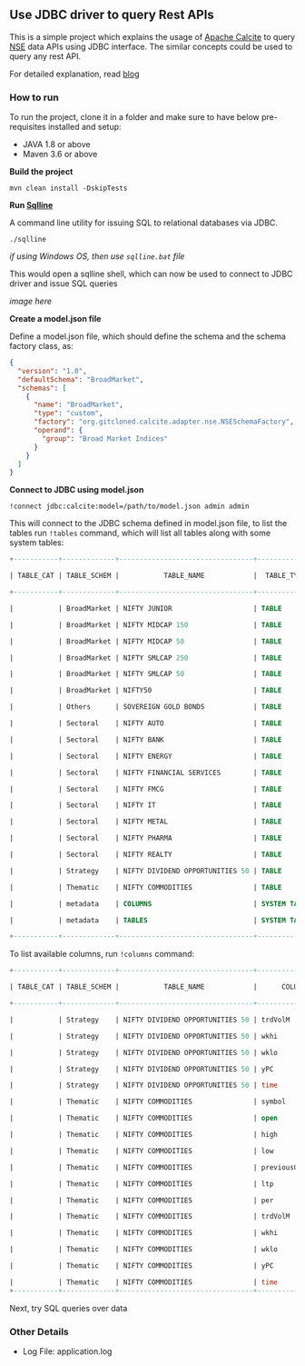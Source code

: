 
## Use JDBC driver to query Rest APIs

This is a simple project which explains the usage of [Apache Calcite](https://calcite.apache.org/) to query [NSE](https://www1.nseindia.com/live_market/dynaContent/live_watch/equities_stock_watch.htm) data APIs using JDBC interface. The similar concepts could be used to query any rest API.

For detailed explanation, read [blog](https://medium.com/@ashishjain.ash/how-to-create-a-jdbc-driver-over-rest-apis-1571ab156e6a)

### How to run

To run the project, clone it in a folder and make sure to have below pre-requisites installed and setup:

 * JAVA 1.8 or above
 * Maven 3.6 or above

**Build the project**

```shell
mvn clean install -DskipTests
```

**Run [Sqlline](https://github.com/julianhyde/sqlline)**

A command line utility for issuing SQL to relational databases via JDBC.

```shell
./sqlline
```

*if using Windows OS, then use `sqlline.bat` file*

This would open a sqlline shell, which can now be used to connect to JDBC driver and issue SQL queries

*image here*

**Create a model.json file**

Define a model.json file, which should define the schema and the schema factory class, as:

```json
{
  "version": "1.0",
  "defaultSchema": "BroadMarket",
  "schemas": [
    {
      "name": "BroadMarket",
      "type": "custom",
      "factory": "org.gitcloned.calcite.adapter.nse.NSESchemaFactory",
      "operand": {
		"group": "Broad Market Indices"
      }
    }
  ]
}
```

**Connect to JDBC using model.json**

```shell
!connect jdbc:calcite:model=/path/to/model.json admin admin
```

This will connect to the JDBC schema defined in model.json file, to list the tables run `!tables` command, which will list all tables along with some system tables:

```sql
+-----------+-------------+---------------------------------+--------------+---+

| TABLE_CAT | TABLE_SCHEM |           TABLE_NAME            |  TABLE_TYPE  | R |

+-----------+-------------+---------------------------------+--------------+---+

|           | BroadMarket | NIFTY JUNIOR                    | TABLE        |   |

|           | BroadMarket | NIFTY MIDCAP 150                | TABLE        |   |

|           | BroadMarket | NIFTY MIDCAP 50                 | TABLE        |   |

|           | BroadMarket | NIFTY SMLCAP 250                | TABLE        |   |

|           | BroadMarket | NIFTY SMLCAP 50                 | TABLE        |   |

|           | BroadMarket | NIFTY50                         | TABLE        |   |

|           | Others      | SOVEREIGN GOLD BONDS            | TABLE        |   |

|           | Sectoral    | NIFTY AUTO                      | TABLE        |   |

|           | Sectoral    | NIFTY BANK                      | TABLE        |   |

|           | Sectoral    | NIFTY ENERGY                    | TABLE        |   |

|           | Sectoral    | NIFTY FINANCIAL SERVICES        | TABLE        |   |

|           | Sectoral    | NIFTY FMCG                      | TABLE        |   |

|           | Sectoral    | NIFTY IT                        | TABLE        |   |

|           | Sectoral    | NIFTY METAL                     | TABLE        |   |

|           | Sectoral    | NIFTY PHARMA                    | TABLE        |   |

|           | Sectoral    | NIFTY REALTY                    | TABLE        |   |

|           | Strategy    | NIFTY DIVIDEND OPPORTUNITIES 50 | TABLE        |   |

|           | Thematic    | NIFTY COMMODITIES               | TABLE        |   |

|           | metadata    | COLUMNS                         | SYSTEM TABLE |   |

|           | metadata    | TABLES                          | SYSTEM TABLE |   |

+-----------+-------------+---------------------------------+--------------+---+
```

To list available columns, run `!columns` command:

```sql
+-----------+-------------+---------------------------------+------------------+

| TABLE_CAT | TABLE_SCHEM |           TABLE_NAME            |      COLUMN_NAME |

+-----------+-------------+---------------------------------+------------------+

|           | Strategy    | NIFTY DIVIDEND OPPORTUNITIES 50 | trdVolM          |

|           | Strategy    | NIFTY DIVIDEND OPPORTUNITIES 50 | wkhi             |

|           | Strategy    | NIFTY DIVIDEND OPPORTUNITIES 50 | wklo             |

|           | Strategy    | NIFTY DIVIDEND OPPORTUNITIES 50 | yPC              |

|           | Strategy    | NIFTY DIVIDEND OPPORTUNITIES 50 | time             |

|           | Thematic    | NIFTY COMMODITIES               | symbol           |

|           | Thematic    | NIFTY COMMODITIES               | open             |

|           | Thematic    | NIFTY COMMODITIES               | high             |

|           | Thematic    | NIFTY COMMODITIES               | low              |

|           | Thematic    | NIFTY COMMODITIES               | previousClose    |

|           | Thematic    | NIFTY COMMODITIES               | ltp              |

|           | Thematic    | NIFTY COMMODITIES               | per              |

|           | Thematic    | NIFTY COMMODITIES               | trdVolM          |

|           | Thematic    | NIFTY COMMODITIES               | wkhi             |

|           | Thematic    | NIFTY COMMODITIES               | wklo             |

|           | Thematic    | NIFTY COMMODITIES               | yPC              |

|           | Thematic    | NIFTY COMMODITIES               | time             |
+-----------+-------------+---------------------------------+------------------+
```

Next, try SQL queries over data

### Other Details

 * Log File: application.log
